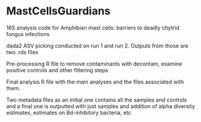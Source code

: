 # MastCellsGuardians
16S analysis code for Amphibian mast cells: barriers to deadly chytrid fungus infections

dada2 ASV picking conducted on run 1 and run 2. Outputs from those are two .rds files

Pre-processing R file to remove contaminants with decontam, examine positive controls and other filtering steps

Final analysis R file with the main analyses and the files associated with them. 

Two metadata files as an initial one contains all the samples and controls and a final one is outputted with just samples and addition of alpha diversity estimates, estimates on Bd-inhibitory bacteria, etc
